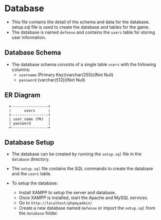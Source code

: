 # Database

- This file contains the detail of the schema and data for the database. setup.sql file is used to create the database and tables for the game.
- The database is named `defense` and contains the `users` table for storing user information.

## Database Schema

- The database schema consists of a single table `users` with the following columns:
  - `username` (Primary Key)(varchar(255))(Not Null)
  - `password` (varchar(512))(Not Null)

## ER Diagram

  ```
    +-----------------+
    |      users      |
    +-----------------+
    | user_name (PK)  |
    | password        |
    +-----------------+
```

## Database Setup

- The database can be created by running the `setup.sql` file in the `database` directory.
- The `setup.sql` file contains the SQL commands to create the database and the `users` table.

- To setup the database:
  - Install XAMPP to setup the server and database.
  - Once XAMPP is installed, start the Apache and MySQL services.
  - Go to `http://localhost/phpmyadmin/`
  - Create a new database named `defense` or import the `setup.sql` from the `database` folder.
